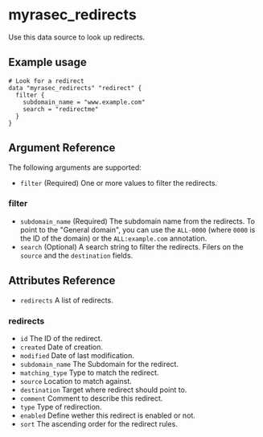 # myrasec_redirects

Use this data source to look up redirects.

## Example usage

```hcl
# Look for a redirect
data "myrasec_redirects" "redirect" {
  filter {
    subdomain_name = "www.example.com"
    search = "redirectme"
  }
}
```

## Argument Reference

The following arguments are supported:

* `filter` (Required) One or more values to filter the redirects.

### filter
* `subdomain_name` (Required) The subdomain name from the redirects. To point to the "General domain", you can use the `ALL-0000` (where `0000` is the ID of the domain) or the `ALL:example.com` annotation.
* `search` (Optional) A search string to filter the redirects. Filers on the `source` and the `destination` fields.

## Attributes Reference
* `redirects` A list of redirects.

### redirects
* `id` The ID of the redirect.
* `created` Date of creation.
* `modified` Date of last modification.
* `subdomain_name` The Subdomain for the redirect.
* `matching_type` Type to match the redirect.
* `source` Location to match against.
* `destination` Target where redirect should point to.
* `comment` Comment to describe this redirect.
* `type` Type of redirection.
* `enabled` Define wether this redirect is enabled or not.
* `sort` The ascending order for the redirect rules.